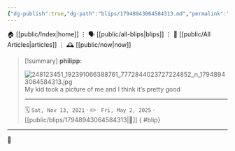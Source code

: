 ```yaml
---
{"dg-publish":true,"dg-path":"blips/17948943064584313.md","permalink":"/blips/17948943064584313/","title":"philipp on instagram @ 2021-11-13"}
---
```



<div class="transclusion internal-embed is-loaded"><div class="markdown-embed">




🏠 [[public/Index\|home]]  ⋮ 🗣️ [[public/all-blips\|blips]] ⋮  📝 [[public/All Articles\|articles]]  ⋮ 🕰️ [[public/now\|now]]


</div></div>


> [!summary] **philipp**:
>
> ![248123451_192391066388761_7772844023727224852_n_17948943064584313.jpg](/img/user/attachments/248123451_192391066388761_7772844023727224852_n_17948943064584313.jpg)
> My kid took a picture of me and I think it’s pretty good
> - - -
>
> 🗓️ <code>Sat, Nov 13, 2021</code>  · ✏️ <code> Fri, May 2, 2025</code>  · [[public/blips/17948943064584313\|🔗]]
{ #blip}


- - -

 👾

